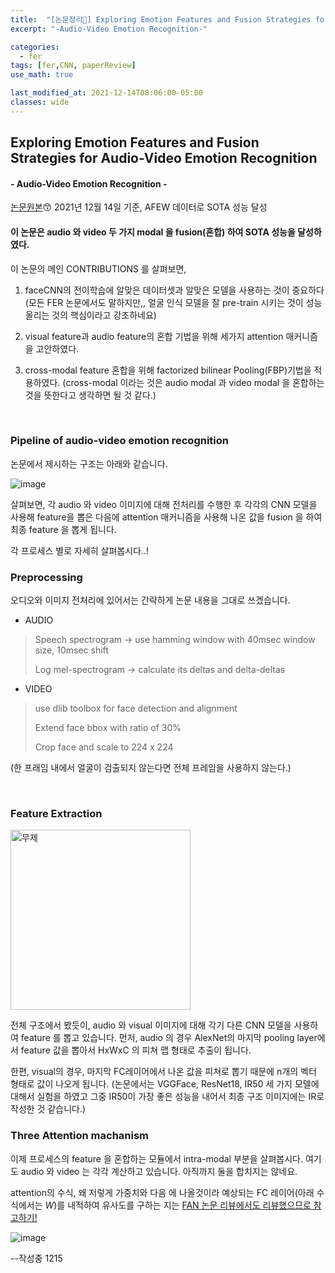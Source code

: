 ```yaml
---
title:  "[논문정리📃] Exploring Emotion Features and Fusion Strategies for Audio-Video Emotion Recognition"
excerpt: "-Audio-Video Emotion Recognition-"

categories:
  - fer
tags: [fer,CNN, paperReview]
use_math: true

last_modified_at: 2021-12-14T08:06:00-05:00
classes: wide
---
```


## Exploring Emotion Features and Fusion Strategies for Audio-Video Emotion Recognition
#### - Audio-Video Emotion Recognition - 

[논문원본](https://arxiv.org/pdf/2012.13912.pdf)😙 2021년 12월 14일 기준, AFEW 데이터로 SOTA 성능 달성

#### 이 논문은 audio 와 video 두 가지 modal 을 fusion(혼합) 하여 SOTA 성능을 달성하였다.

이 논문의 메인 CONTRIBUTIONS 를 살펴보면,

1) faceCNN의 전이학습에 알맞은 데이터셋과 알맞은 모델을 사용하는 것이 중요하다 (모든 FER 논문에서도 말하지만,, 얼굴 인식 모델을 잘 pre-train 시키는 것이 성능올리는 것의 핵심이라고 강조하네요)

2) visual feature과 audio feature의 혼합 기법을 위해 세가지 attention 매커니즘을 고안하였다.
 
3) cross-modal feature 혼합을 위해 factorized bilinear Pooling(FBP)기법을 적용하였다. (cross-modal 이라는 것은 audio modal 과 video modal 을 혼합하는 것을 뜻한다고 생각하면 될 것 같다.)

<br>

### Pipeline of audio-video emotion recognition

논문에서 제시하는 구조는 아래와 같습니다.

![image](https://user-images.githubusercontent.com/53431568/146122054-6baeb1fe-4bd2-4828-8aa6-c1013ef014ac.png)

살펴보면, 각 audio 와 video 이미지에 대해 전처리를 수행한 후 각각의 CNN 모델을 사용해 feature을 뽑은 다음에 attention 매커니즘을 사용해 나온 값을 fusion 을 하여 최종 feature 을 뽑게 됩니다.

각 프로세스 별로 자세히 살펴봅시다..!
<br>

### Preprocessing

오디오와 이미지 전처리에 있어서는 간략하게 논문 내용을 그대로 쓰겠습니다.

- AUDIO

> Speech spectrogram -> use hamming window with 40msec window size, 10msec shift
>  
> Log mel-spectrogram -> calculate its deltas and delta-deltas

- VIDEO 

> use dlib toolbox for face detection and alignment
> 
> Extend face bbox with ratio of 30%
>  
> Crop face and scale to 224 x 224

 (한 프래임 내에서 얼굴이 검출되지 않는다면  전체 프레임을 사용하지 않는다.)

<br>

### Feature Extraction

<img width="288" alt="무제" src="https://user-images.githubusercontent.com/53431568/146126478-e05ec970-0197-49a9-86df-d4c070e00f78.png">


전체 구조에서 봤듯이, audio 와 visual 이미지에 대해 각기 다른 CNN 모델을 사용하여 feature 를 뽑고 있습니다. 먼저, audio 의 경우 AlexNet의 마지막 pooling layer에서 feature 값을 뽑아서 HxWxC 의 피쳐 맵 형태로 추출이 됩니다.

한편, visual의 경우, 마지막 FC레이어에서 나온 값을 피쳐로 뽑기 때문에 n개의 벡터 형태로 값이 나오게 됩니다. (논문에서는 VGGFace, ResNet18, IR50 세 가지 모델에 대해서 실험을 하였고 그중 IR50이 가장 좋은 성능을 내어서 최종 구조 이미지에는 IR로 작성한 것 같습니다.)


### Three Attention machanism

이제 프로세스의 feature 을 혼합하는 모듈에서 intra-modal 부분을 살펴봅시다. 여기도 audio 와 video 는 각각 계산하고 있습니다. 아직까지 둘을 합치지는 않네요.

attention의 수식, 왜 저렇게 가중치와 다음 에 나올것이라 예상되는 FC 레이어(아래 수식에서는 $W$)를 내적하여 유사도를 구하는 지는 [FAN 논문 리뷰에서도 리뷰했으므로 참고하기!](https://chaelin0722.github.io/fer/FAN/)

![image](https://user-images.githubusercontent.com/53431568/146122320-46987964-2bac-40dc-8457-72d267ca94ea.png)

--작성중 1215



